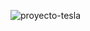 
![proyecto-tesla](https://github.com/user-attachments/assets/bb9eee8a-36c6-4abb-b3d9-15919d6d08bc)
